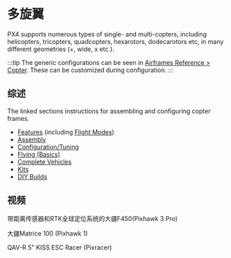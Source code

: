 # 多旋翼

PX4 supports numerous types of single- and multi-copters, including helicopters, tricopters, quadcopters, hexarotors, dodecarotors etc, in many different geometries (+, wide, x etc.).

:::tip
The generic configurations can be seen in [Airframes Reference > Copter](../airframes/airframe_reference.md#copter).
These can be customized during configuration.
:::

## 综述

The linked sections instructions for assembling and configuring copter frames.

- [Features](../features_mc/index.md) (including [Flight Modes](../flight_modes_mc/index.md))
- [Assembly](../assembly/assembly_mc.md)
- [Configuration/Tuning](../config_mc/index.md)
- [Flying (Basics)](../flying/basic_flying_mc.md)
- [Complete Vehicles](../complete_vehicles_mc/index.md)
- [Kits](../frames_multicopter/kits.md)
- [DIY Builds](../frames_multicopter/diy_builds.md)

## 视频

<lite-youtube videoid="LnUmYgAINBc" title="3DR Iris + PX4ESC"/>

带距离传感器和RTK全球定位系统的大疆F450(Pixhawk 3 Pro)

<lite-youtube videoid="JovSwzoTepU" title="PX4 terrain following"/>

大疆Matrice 100 (Pixhawk 1)

<lite-youtube videoid="3OGs0ONemGc" title="DJI Matrice 100 (Pixhawk 1)"/>

QAV-R 5" KISS ESC Racer (Pixracer)

<lite-youtube videoid="wMYgqvsNEwQ" title="QAV-R 5 KISS ESC Racer (Pixracer)"/>
